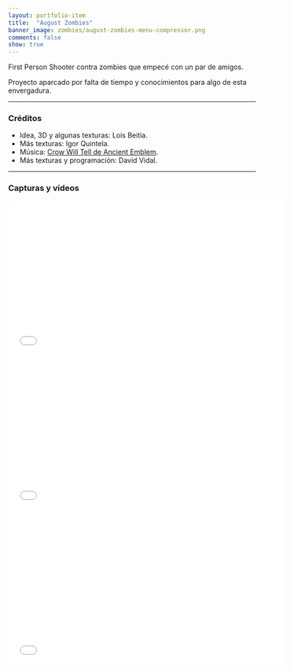 ```yaml
---
layout: portfolio-item
title:  "August Zombies"
banner_image: zombies/august-zombies-menu-compressor.png
comments: false
show: true
---
```


First Person Shooter contra zombies que empecé con un par de amigos.

Proyecto aparcado por falta de tiempo y conocimientos para algo de esta envergadura.

---

### Créditos
* Idea, 3D y algunas texturas: Lois Beitia.
* Más texturas: Igor Quintela.
* Música: [Crow Will Tell de Ancient Emblem](https://youtu.be/kEYr0I0iwsE).
* Más texturas y programación: David Vidal.

---

### Capturas y vídeos
<iframe width="560" height="315" src="//www.youtube.com/embed/al63VVI_P8U" frameborder="0" allowfullscreen></iframe>
<iframe width="560" height="315" src="//www.youtube.com/embed/8rYIDLwT3Nc" frameborder="0" allowfullscreen></iframe>
<iframe width="560" height="315" src="//www.youtube.com/embed/sAbNFaSIsbs" frameborder="0" allowfullscreen></iframe>